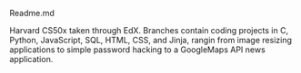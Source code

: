 Readme.md

Harvard CS50x taken through EdX. Branches contain coding projects in C, Python, JavaScript, SQL, HTML, CSS, and Jinja, rangin from image resizing applications to simple password hacking to a GoogleMaps API news application. 
